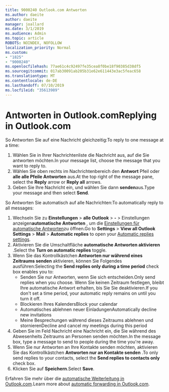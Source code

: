 ```yaml
---
title: 9000240 Outlook.com Antworten
ms.author: daeite
author: daeite
manager: joallard
ms.date: 3/1/2019
ms.audience: Admin
ms.topic: article
ROBOTS: NOINDEX, NOFOLLOW
localization_priority: Normal
ms.custom:
- "1825"
- "9000240"
ms.openlocfilehash: 77ae61c4c92497fe35cea8f0be18f90385d38df5
ms.sourcegitcommit: 017ab30091ab205b31e62e611443e3ac5feac658
ms.translationtype: MT
ms.contentlocale: de-DE
ms.lasthandoff: 07/10/2019
ms.locfileid: "35613989"
---
```

# <a name="replying-in-outlookcom"></a><span data-ttu-id="08af5-102">Antworten in Outlook.com</span><span class="sxs-lookup"><span data-stu-id="08af5-102">Replying in Outlook.com</span></span>

<span data-ttu-id="08af5-103">So Antworten Sie auf eine Nachricht gleichzeitig:</span><span class="sxs-lookup"><span data-stu-id="08af5-103">To reply to one message at a time:</span></span>

1. <span data-ttu-id="08af5-104">Wählen Sie in Ihrer Nachrichtenliste die Nachricht aus, auf die Sie antworten möchten.</span><span class="sxs-lookup"><span data-stu-id="08af5-104">In your message list, choose the message that you want to reply to.</span></span>
2. <span data-ttu-id="08af5-105">Wählen Sie oben rechts im Nachrichtenbereich den **Antwort** Pfeil oder **alle alle Pfeile Antworten** aus.</span><span class="sxs-lookup"><span data-stu-id="08af5-105">At the top right of the message pane, select the **Reply** arrow or **Reply all** arrows.</span></span>
3. <span data-ttu-id="08af5-106">Geben Sie Ihre Nachricht ein, und wählen Sie dann **senden**aus.</span><span class="sxs-lookup"><span data-stu-id="08af5-106">Type your message and then select **Send**.</span></span>

<span data-ttu-id="08af5-107">So Antworten Sie automatisch auf alle Nachrichten:</span><span class="sxs-lookup"><span data-stu-id="08af5-107">To automatically reply to all messages:</span></span>

1. <span data-ttu-id="08af5-108">Wechseln Sie zu **Einstellungen** > **alle Outlook** > **-** > Einstellungen anzeigen**automatische Antworten** , um die [Einstellungen für automatische Antworten](https://outlook.live.com/mail/options/mail/automaticReplies)zu öffnen.</span><span class="sxs-lookup"><span data-stu-id="08af5-108">Go to **Settings** > **View all Outlook Settings** > **Mail** > **Automatic replies** to open your [Automatic replies settings](https://outlook.live.com/mail/options/mail/automaticReplies).</span></span>
2. <span data-ttu-id="08af5-109">Aktivieren Sie die Umschaltfläche **automatische Antworten aktivieren** .</span><span class="sxs-lookup"><span data-stu-id="08af5-109">Select the **Turn on automatic replies** toggle.</span></span>
3. <span data-ttu-id="08af5-110">Wenn Sie das Kontrollkästchen **Antworten nur während eines Zeitraums senden** aktivieren, können Sie Folgendes ausführen:</span><span class="sxs-lookup"><span data-stu-id="08af5-110">Selecting the **Send replies only during a time period** check box enables you to:</span></span>
    - <span data-ttu-id="08af5-111">Senden Sie nur Antworten, wenn Sie sich entscheiden.</span><span class="sxs-lookup"><span data-stu-id="08af5-111">Only send replies when you choose.</span></span> <span data-ttu-id="08af5-112">Wenn Sie keinen Zeitraum festlegen, bleibt Ihre automatische Antwort erhalten, bis Sie Sie deaktivieren.</span><span class="sxs-lookup"><span data-stu-id="08af5-112">If you don't set a time period, your automatic reply remains on until you turn it off.</span></span>
    - <span data-ttu-id="08af5-113">Blockieren Ihres Kalenders</span><span class="sxs-lookup"><span data-stu-id="08af5-113">Block your calendar</span></span>
    - <span data-ttu-id="08af5-114">Automatisches ablehnen neuer Einladungen</span><span class="sxs-lookup"><span data-stu-id="08af5-114">Automatically decline new invitations</span></span>
    - <span data-ttu-id="08af5-115">Meine Besprechungen während dieses Zeitraums ablehnen und stornieren</span><span class="sxs-lookup"><span data-stu-id="08af5-115">Decline and cancel my meetings during this period</span></span>
4. <span data-ttu-id="08af5-116">Geben Sie im Feld Nachricht eine Nachricht ein, die Sie während des Abwesenheits Zeitraums an Personen senden möchten.</span><span class="sxs-lookup"><span data-stu-id="08af5-116">In the message box, type a message to send to people during the time you're away.</span></span>
5. <span data-ttu-id="08af5-117">Wenn Sie nur Antworten an Ihre Kontakte senden möchten, aktivieren Sie das Kontrollkästchen **Antworten nur an Kontakte senden** .</span><span class="sxs-lookup"><span data-stu-id="08af5-117">To only send replies to your contacts, select the **Send replies to contacts only** check box.</span></span>
6. <span data-ttu-id="08af5-118">Klicken Sie auf **Speichern**.</span><span class="sxs-lookup"><span data-stu-id="08af5-118">Select **Save**.</span></span>

<span data-ttu-id="08af5-119">Erfahren Sie mehr über die [automatische Weiterleitung in Outlook.com](https://support.office.com/article/14614626-9855-48dc-a986-dec81d07b1a0?wt.mc_id=Office_Outlook_com_Alchemy).</span><span class="sxs-lookup"><span data-stu-id="08af5-119">Learn more about [automatic forwarding in Outlook.com](https://support.office.com/article/14614626-9855-48dc-a986-dec81d07b1a0?wt.mc_id=Office_Outlook_com_Alchemy).</span></span>